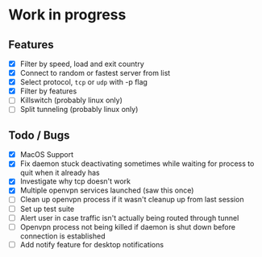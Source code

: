# Work in progress

## Features
- [x] Filter by speed, load and exit country
- [x] Connect to random or fastest server from list
- [x] Select protocol, `tcp` or `udp` with -p flag
- [x] Filter by features
- [ ] Killswitch (probably linux only)
- [ ] Split tunneling (probably linux only)

## Todo / Bugs
- [x] MacOS Support
- [x] Fix daemon stuck deactivating sometimes while waiting for process to quit when it already has
- [x] Investigate why tcp doesn't work
- [x] Multiple openvpn services launched (saw this once)
- [ ] Clean up openvpn process if it wasn't cleanup up from last session
- [ ] Set up test suite
- [ ] Alert user in case traffic isn't actually being routed through tunnel
- [ ] Openvpn process not being killed if daemon is shut down before connection is established
- [ ] Add notify feature for desktop notifications
